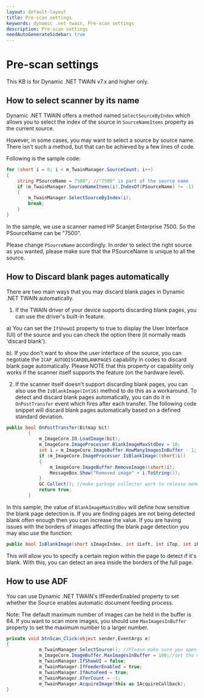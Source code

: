 ```yaml
---
layout: default-layout
title: Pre-scan settings
keywords: dynamic .net twain, Pre-scan settings
description: Pre-scan settings
needAutoGenerateSidebar: true
---
```


# Pre-scan settings

This KB is for Dynamic .NET TWAIN v7.x and higher only.

## How to select scanner by its name

Dynamic .NET TWAIN offers a method named `SelectSourceByIndex` which allows you to select the index of the source in `SourceNameItems` property as the current source.

However, in some cases, you may want to select a source by source name. There isn't such a method, but that can be achieved by a few lines of code.

Following is the sample code:

```c#
for (short i = 0; i < m_TwainManager.SourceCount; i++)
{
    string PSourceName = 7500"; //"7500" is part of the source name   
    if (m_TwainManager.SourceNameItems(i).IndexOf(PSourceName) != -1)
    {
        m_TwainManager.SelectSourceByIndex(i);
        break;
    }         
}
```

In the sample, we use a scanner named HP Scanjet Enterprise 7500. So the PSourceName can be "7500".

Please change `PSourceName` accordingly. In order to select the right source as you wanted, please make sure that the PSourceName is unique to all the source.

## How to Discard blank pages automatically

There are two main ways that you may discard blank pages in Dynamic .NET TWAIN automatically.

1. If the TWAIN driver of your device supports discarding blank pages, you can use the driver's built-in feature.

a) You can set the `IfShowUI` property to true to display the User Interface (UI) of the source and you can check the option there (it normally reads 'discard blank').

b). If you don't want to show the user interface of the source, you can negotiate the `ICAP_AUTODISCARDBLANKPAGES` capability in codes to discard blank page automatically. Please NOTE that this property or capability only works if the scanner itself supports the feature (on the hardware level).

2. If the scanner itself doesn't support discarding blank pages, you can also use the `IsBlankImage(Int16)` method to do this as a workaround. To detect and discard blank pages automatically, you can do it in `OnPostTransfer` event which fires after each transfer. The following code snippet will discard blank pages automatically based on a defined standard deviation.

```c#
public bool OnPostTransfer(Bitmap bit)
        {
            m_ImageCore.IO.LoadImage(bit);
            m_ImageCore.ImageProcesser.BlankImageMaxStdDev = 10;
            int i = m_ImageCore.ImageBuffer.HowManyImagesInBuffer - 1;
            if (m_ImageCore.ImageProcesser.IsBlankImage((short)i))
            {
                m_ImageCore.ImageBuffer.RemoveImage((short)i);
                MessageBox.Show("Removed image" + i.ToString());
            }
            GC.Collect(); //make garbage collector work to release memory
            return true;
        }
```

In this sample, the value of `BlankImageMaxStdDev` will define how sensitive the blank page detection is. If you are finding pages are not being detected blank often enough then you can increase the value. If you are having issues with the borders of images affecting the blank page detection you may also use the function:

```c#
public bool IsBlankImage(short sImageIndex, int iLeft, int iTop, int iRight, int iBottom, bool bFuzzyMatch)
```

This will allow you to specify a certain region within the page to detect if it's blank. With this, you can detect an area inside the borders of the full page.

## How to use ADF

You can use Dynamic .NET TWAIN's IfFeederEnabled property to set whether the Source enables automatic document feeding process.

Note: The default maximum number of images can be held in the buffer is 64. If you want to scan more images, you should use `MaxImagesInBuffer` property to set the maximum number to a larger number.

```c#
private void btnScan_Click(object sender,EventArgs e)
{
            m_TwainManager.SelectSource(); //Please make sure you open the data source before calling the IfFeederEnabled property
            m_ImageCore.ImageBuffer.MaxImagesInBuffer = 100;//set the maximum number of images can be held in buffer 
            m_TwainManager.IfShowUI = false;
            m_TwainManager.IfFeederEnabled = true;
            m_TwainManager.IfAutoFeed = true;
            m_TwainManager.XferCount = -1;
            m_TwainManager.AcquireImage(this as IAcquireCallback);
}
```